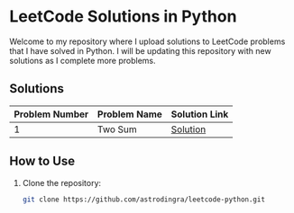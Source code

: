# LeetCode Solutions in Python

Welcome to my repository where I upload solutions to LeetCode problems that I have solved in Python. I will be updating this repository with new solutions as I complete more problems.

## Solutions

| Problem Number | Problem Name      | Solution Link                   |
|----------------|-------------------|---------------------------------|
| 1              | Two Sum           | [Solution](two_sum.py) |
<!-- Add more rows as you solve more problems -->

## How to Use

1. Clone the repository:
   ```sh
   git clone https://github.com/astrodingra/leetcode-python.git
